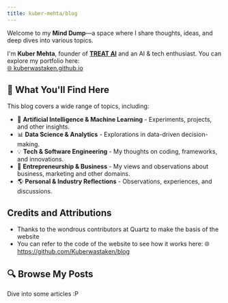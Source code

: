 ```yaml
---
title: kuber-mehta/blog
---
```

Welcome to my **Mind Dump**—a space where I share thoughts, ideas, and deep dives into various topics.  

I'm **Kuber Mehta**, founder of [**TREAT AI**](https://www.trytreat.tech/) and an AI & tech enthusiast. You can explore my portfolio here:  
[🌐 kuberwastaken.github.io](https://kuberwastaken.github.io/)  

## 📖 What You'll Find Here  
This blog covers a wide range of topics, including:  
- 🚀 **Artificial Intelligence & Machine Learning** - Experiments, projects, and other insights.  
- 📊 **Data Science & Analytics** - Explorations in data-driven decision-making.  
- 💡 **Tech & Software Engineering** - My thoughts on coding, frameworks, and innovations.  
- 💼 **Entrepreneurship & Business** - My views and observations about business, marketing and other domains.
- 🌎 **Personal & Industry Reflections** - Observations, experiences, and discussions.  
## Credits and Attributions 

- Thanks to the wondrous contributors at Quartz to make the basis of the website
- You can refer to the code of the website to see how it works here:
🌐 https://github.com/Kuberwastaken/blog

## 🔍 Browse My Posts  
Dive into some articles :P
